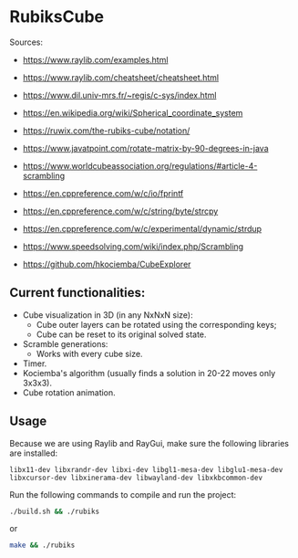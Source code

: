 # RubiksCube

Sources:

- https://www.raylib.com/examples.html
- https://www.raylib.com/cheatsheet/cheatsheet.html

- https://www.dil.univ-mrs.fr/~regis/c-sys/index.html

- https://en.wikipedia.org/wiki/Spherical_coordinate_system
- https://ruwix.com/the-rubiks-cube/notation/
- https://www.javatpoint.com/rotate-matrix-by-90-degrees-in-java
- https://www.worldcubeassociation.org/regulations/#article-4-scrambling
- https://en.cppreference.com/w/c/io/fprintf
- https://en.cppreference.com/w/c/string/byte/strcpy
- https://en.cppreference.com/w/c/experimental/dynamic/strdup
- https://www.speedsolving.com/wiki/index.php/Scrambling

- https://github.com/hkociemba/CubeExplorer

## Current functionalities:

- Cube visualization in 3D (in any NxNxN size):
  - Cube outer layers can be rotated using the corresponding keys;
  - Cube can be reset to its original solved state.
- Scramble generations:
  - Works with every cube size.
- Timer.
- Kociemba's algorithm (usually finds a solution in 20-22 moves only 3x3x3).
- Cube rotation animation.

## Usage

Because we are using Raylib and RayGui, make sure the following libraries are installed:

```
libx11-dev libxrandr-dev libxi-dev libgl1-mesa-dev libglu1-mesa-dev libxcursor-dev libxinerama-dev libwayland-dev libxkbcommon-dev
```

Run the following commands to compile and run the project:

```bash
./build.sh && ./rubiks
```

or

```bash
make && ./rubiks
```
